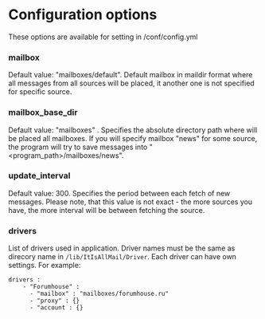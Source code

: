 # Configuration options

These options are available for setting in /conf/config.yml

### mailbox

Default value: "mailboxes/default". Default mailbox in maildir format where all messages from all sources will be placed, it another one is not specified for specific source.

### mailbox_base_dir

Default value: "mailboxes" . Specifies the absolute directory path where will be placed all mailboxes. If you will specify mailbox "news" for some source, the program will try to save messages into "<program_path>/mailboxes/news".

### update_interval

Default value: 300. Specifies the period between each fetch of new messages. Please note, that this value is not exact - the more sources you have, the more interval will be between fetching the source.


### drivers

List of drivers used in application. Driver names must be the same as direcory name in `/lib/ItIsAllMail/Driver`. Each driver can have own settings. For example:

    drivers :
        - "Forumhouse" :
          - "mailbox" : "mailboxes/forumhouse.ru"
          - "proxy" : {}
          - "account : {}
